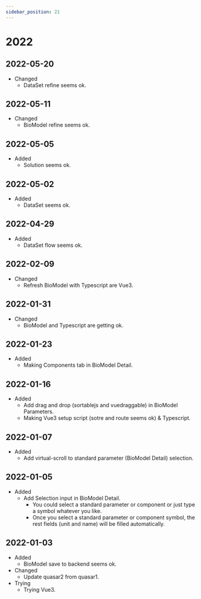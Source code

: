 ```yaml
---
sidebar_position: 21
---
```


# 2022



## 2022-05-20
- Changed
  - DataSet refine seems ok.






## 2022-05-11
- Changed
  - BioModel refine seems ok.




## 2022-05-05
- Added
  - Solution seems ok.



## 2022-05-02
- Added
  - DataSet seems ok.




## 2022-04-29
- Added
  - DataSet flow seems ok.


## 2022-02-09
- Changed
  - Refresh BioModel with Typescript are Vue3.



## 2022-01-31
- Changed
  - BioModel and Typescript are getting ok.


## 2022-01-23
- Added
  - Making Components tab in BioModel Detail.





## 2022-01-16
- Added
  - Add drag and drop (sortablejs and vuedraggable) in BioModel Parameters.
  - Making Vue3 setup script (sotre and route seems ok) & Typescript.






## 2022-01-07
- Added
  - Add virtual-scroll to standard parameter (BioModel Detail) selection.



## 2022-01-05
- Added
  - Add Selection input in BioModel Detail.
    - You could select a standard parameter or component or just type a symbol whatever you like.
    - Once you select a standard parameter or component symbol, the rest fields (unit and name) will be filled automatically.






## 2022-01-03
- Added
  - BioModel save to backend seems ok.
- Changed
  - Update quasar2 from quasar1.
- Trying
  - Trying Vue3.

